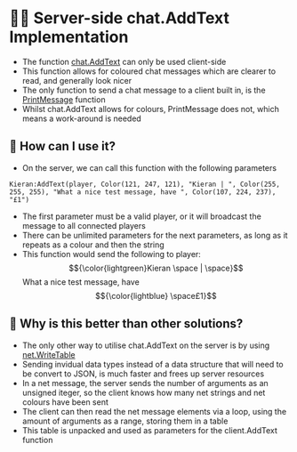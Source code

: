 # 👩‍💻 Server-side chat.AddText Implementation
- The function [chat.AddText](https://wiki.facepunch.com/gmod/chat.AddText) can only be used client-side
- This function allows for coloured chat messages which are clearer to read, and generally look nicer
- The only function to send a chat message to a client built in, is the [PrintMessage](https://wiki.facepunch.com/gmod/Global.PrintMessage) function
- Whilst chat.AddText allows for colours, PrintMessage does not, which means a work-around is needed
## 💭 How can I use it?
- On the server, we can call this function with the following parameters

```Kieran:AddText(player, Color(121, 247, 121), "Kieran | ", Color(255, 255, 255), "What a nice test message, have ", Color(107, 224, 237), "£1")```
- The first parameter must be a valid player, or it will broadcast the message to all connected players 
- There can be unlimited parameters for the next parameters, as long as it repeats as a colour and then the string
- This function would send the following to player: $${\color{lightgreen}Kieran \space  | \space}$$ What a nice test message, have $${\color{lightblue} \space£1}$$
## 💨 Why is this better than other solutions?
- The only other way to utilise chat.AddText on the server is by using [net.WriteTable](https://wiki.facepunch.com/gmod/net.WriteTable)
- Sending invidual data types instead of a data structure that will need to be convert to JSON, is much faster and frees up server resources
- In a net message, the server sends the number of arguments as an unsigned iteger, so the client knows how many net strings and net colours have been sent
- The client can then read the net message elements via a loop, using the amount of arguments as a range, storing them in a table
- This table is unpacked and used as parameters for the client.AddText function 
